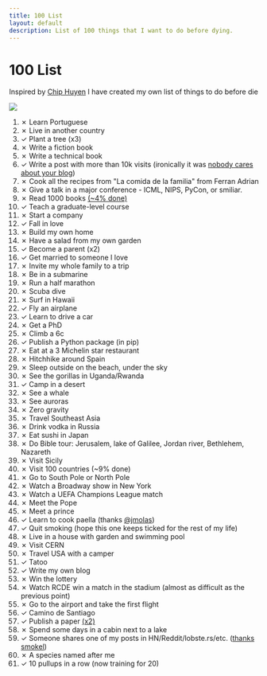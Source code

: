 ```yaml
---
title: 100 List
layout: default
description: List of 100 things that I want to do before dying.
---
```


# 100 List

Inspired by [Chip Huyen](https://huyenchip.com/list-100/) I have created my own list of things to do before die

![](https://geps.dev/progress/30)

1. ✗ Learn Portuguese
2. ✗ Live in another country
3. ✓ Plant a tree (x3)
4. ✗ Write a fiction book
5. ✗ Write a technical book
6. ✓ Write a post with more than 10k visits (ironically it was [nobody cares about your blog](https://www.alexmolas.com/2023/07/15/nobody-cares-about-your-blog.html))
7. ✗ Cook all the recipes from "La comida de la familia" from Ferran Adrian 
8. ✗ Give a talk in a major conference - ICML, NIPS, PyCon, or smiliar.
9. ✗ Read 1000 books [(~4% done)](https://www.goodreads.com/user/show/64719677-lex-molas)
10. ✓ Teach a graduate-level course
11. ✗ Start a company
12. ✓ Fall in love
13. ✗ Build my own home
14. ✗ Have a salad from my own garden
15. ✓ Become a parent (x2)
16. ✓ Get married to someone I love
17. ✗ Invite my whole family to a trip
18. ✗ Be in a submarine
19. ✗ Run a half marathon
20. ✗ Scuba dive
21. ✗ Surf in Hawaii
22. ✓ Fly an airplane
23. ✓ Learn to drive a car
24. ✗ Get a PhD
25. ✗ Climb a 6c
26. ✓ Publish a Python package (in pip)
27. ✗ Eat at a 3 Michelin star restaurant
28. ✗ Hitchhike around Spain
29. ✗ Sleep outside on the beach, under the sky
30. ✗ See the gorillas in Uganda/Rwanda
31. ✓ Camp in a desert
32. ✗ See a whale
33. ✗ See auroras
34. ✗ Zero gravity
35. ✗ Travel Southeast Asia
36. ✗ Drink vodka in Russia
37. ✗ Eat sushi in Japan
38. ✗ Do Bible tour: Jerusalem, lake of Galilee, Jordan river, Bethlehem, Nazareth
39. ✗ Visit Sicily
40. ✗ Visit 100 countries (~9% done)
41. ✗ Go to South Pole or North Pole
42. ✗ Watch a Broadway show in New York
43. ✗ Watch a UEFA Champions League match
44. ✗ Meet the Pope
45. ✗ Meet a prince
46. ✓ Learn to cook paella (thanks [@jmolas](https://twitter.com/jmolas))
47. ✓ Quit smoking (hope this one keeps ticked for the rest of my life)
48. ✗ Live in a house with garden and swimming pool 
49. ✗ Visit CERN
50. ✗ Travel USA with a camper
51. ✓ Tatoo
52. ✓ Write my own blog
53. ✗ Win the lottery
54. ✗ Watch RCDE win a match in the stadium (almost as difficult as the previous point)
55. ✗ Go to the airport and take the first flight
56. ✓ Camino de Santiago
57. ✓ Publish a paper [(x2)](https://scholar.google.com/citations?user=2FccG04AAAAJ)
58. ✗ Spend some days in a cabin next to a lake
59. ✓ Someone shares one of my posts in HN/Reddit/lobste.rs/etc. ([thanks smokel](https://news.ycombinator.com/item?id=36745138))
60. ✗ A species named after me
61. ✓ 10 pullups in a row (now training for 20)
